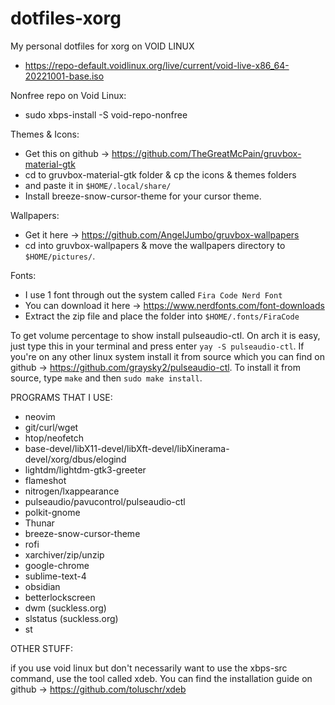 # dotfiles-xorg
My personal dotfiles for xorg on VOID LINUX
- https://repo-default.voidlinux.org/live/current/void-live-x86_64-20221001-base.iso

Nonfree repo on Void Linux:
- sudo xbps-install -S void-repo-nonfree

Themes & Icons:
- Get this on github -> https://github.com/TheGreatMcPain/gruvbox-material-gtk
- cd to gruvbox-material-gtk folder & cp the icons & themes folders
- and paste it in `$HOME/.local/share/`
- Install breeze-snow-cursor-theme for your cursor theme.

Wallpapers:
- Get it here -> https://github.com/AngelJumbo/gruvbox-wallpapers
- cd into gruvbox-wallpapers & move the wallpapers directory to `$HOME/pictures/`.

Fonts:
- I use 1 font through out the system called `Fira Code Nerd Font`
- You can download it here -> https://www.nerdfonts.com/font-downloads
- Extract the zip file and place the folder into `$HOME/.fonts/FiraCode`

To get volume percentage to show install pulseaudio-ctl. On arch it is
easy, just type this in your terminal and press enter `yay -S pulseaudio-ctl`.
If you're on any other linux system install it from source which you 
can find on github -> https://github.com/graysky2/pulseaudio-ctl. To
install it from source, type `make` and then `sudo make install`.

PROGRAMS THAT I USE:
- neovim
- git/curl/wget
- htop/neofetch
- base-devel/libX11-devel/libXft-devel/libXinerama-devel/xorg/dbus/elogind
- lightdm/lightdm-gtk3-greeter
- flameshot
- nitrogen/lxappearance
- pulseaudio/pavucontrol/pulseaudio-ctl
- polkit-gnome
- Thunar
- breeze-snow-cursor-theme
- rofi
- xarchiver/zip/unzip
- google-chrome
- sublime-text-4
- obsidian
- betterlockscreen
- dwm (suckless.org)
- slstatus (suckless.org)
- st

OTHER STUFF:

if you use void linux but don't necessarily want to use the xbps-src command, use the tool called xdeb. 
You can find the installation guide on github -> https://github.com/toluschr/xdeb
